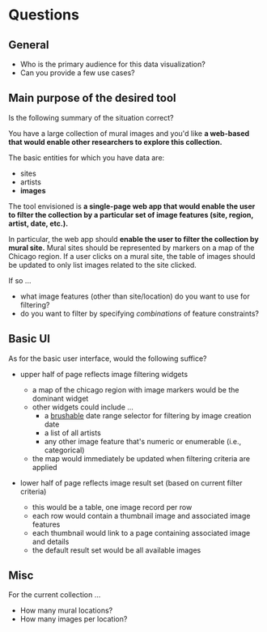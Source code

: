 # Questions


## General

* Who is the primary audience for this data visualization?
* Can you provide a few use cases?


## Main purpose of the desired tool

Is the following summary of the situation correct?

You have a large collection of mural images and you'd like **a web-based that
would enable other researchers to explore this collection.**

The basic entities for which you have data are:
* sites
* artists
* **images** 

The tool envisioned is **a single-page web app that would enable the user to filter the collection by a particular set of image features (site, region, artist, date, etc.).**

In particular, the web app should **enable the user to filter the collection by mural site.**  Mural sites should be represented by markers on a map of the Chicago region.  If a user clicks on a mural site, the table of images should be updated to only list images related to the site clicked.

If so ...
* what image features (other than site/location) do you want to use 
  for filtering?
* do you want to filter by specifying *combinations* of feature constraints?


## Basic UI

As for the basic user interface, would the following suffice?

* upper half of page reflects image filtering widgets
  * a map of the chicago region with image markers would be the dominant widget
  * other widgets could include ...
    * a [brushable](http://bl.ocks.org/mbostock/6232620) date range selector 
      for filtering by image creation date
    * a list of all artists
    * any other image feature that's numeric or enumerable (i.e., categorical)
  * the map would immediately be updated when filtering criteria are applied

* lower half of page reflects image result set (based on current filter criteria)
  * this would be a table, one image record per row
  * each row would contain a thumbnail image and associated image features
  * each thumbnail would link to a page containing associated image and details
  * the default result set would be all available images


## Misc

For the current collection ...

* How many mural locations?
* How many images per location?
